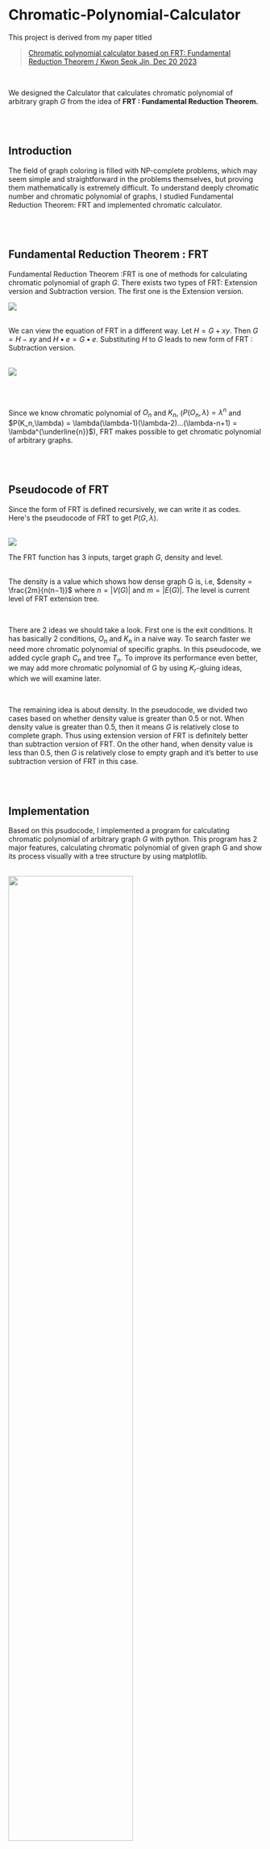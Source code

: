 # Chromatic-Polynomial-Calculator

  This project is derived from my paper titled 
      
  > [Chromatic polynomial calculator based on FRT: Fundamental Reduction Theorem / Kwon Seok Jin,  Dec 20 2023](paper/KSJ-Chromatic_Polynomials.pdf)

<br>

We designed the Calculator that calculates chromatic polynomial of arbitrary graph $G$ from the idea of **FRT : Fundamental
Reduction Theorem.** 

<br><br>

## Introduction 

The field of graph coloring is filled with NP-complete problems, which may seem simple and straightforward in the problems themselves, 
but proving them mathematically is extremely difficult. To understand deeply chromatic number and chromatic polynomial of graphs, 
I studied Fundamental Reduction Theorem: FRT and implemented chromatic calculator.




<br><br>

## Fundamental Reduction Theorem : FRT

Fundamental Reduction Theorem :FRT is one of methods for calculating chromatic polynomial of graph $G$. 
There exists two types of FRT: Extension version and Subtraction version. The first one is the Extension version. 

<img src="https://github.com/IyLias/chromatic-polynomial-calculator/assets/48081162/82b487c4-4e08-407d-b3d0-965877a3db07">
<br><br>

We can view the equation of FRT in a different way. Let $H = G + xy$. Then $G = H − xy$ and
$H • e = G • e$. Substituting $H$ to $G$ leads to new form of FRT : Subtraction version.


<br>
<img src="https://github.com/IyLias/chromatic-polynomial-calculator/assets/48081162/fbc43264-7360-4be1-a2fa-ba1f53e48f85" >


<br><br>

Since we know chromatic polynomial of $O_n$ and $K_n$, 
($P(O_n,\lambda)=\lambda^n$ and $P(K_n,\lambda) = \lambda(\lambda-1)(\lambda-2)...(\lambda-n+1) = \lambda^{\underline{n}}$), 
FRT makes possible to get chromatic polynomial of arbitrary graphs.




<br><br>

## Pseudocode of FRT 

Since the form of FRT is defined recursively, we can write it as codes. Here's the pseudocode of FRT to get $P(G,\lambda)$.

<br>
<img src="https://github.com/IyLias/chromatic-polynomial-calculator/assets/48081162/8fa4a791-b030-4a73-a74b-d9d38c9a7cb0" >

<br>

The FRT function has 3 inputs, target graph $G$, density and level. <br><br>

The density is a value which shows how dense graph G is, i.e, $density = \frac{2m}{n(n−1)}$ where $n = |V (G)|$ and $m = |E(G)|$. The level is current
level of FRT extension tree.

<br>

There are 2 ideas we should take a look. First one is the exit conditions. It has basically 2 conditions,
$O_n$ and $K_n$ in a naive way. To search faster we need more chromatic polynomial of specific graphs. In
this pseudocode, we added cycle graph $C_n$ and tree $T_n$. To improve its performance even better, we
may add more chromatic polynomial of G by using $K_r$-gluing ideas, which we will examine later.

<br>

The remaining idea is about density. In the pseudocode, we divided two cases based on whether density
value is greater than 0.5 or not. When density value is greater than 0.5, then it means $G$ is relatively
close to complete graph. Thus using extension version of FRT is definitely better than subtraction
version of FRT. On the other hand, when density value is less than 0.5, then $G$ is relatively close to
empty graph and it’s better to use subtraction version of FRT in this case.




<br><br>

## Implementation

Based on this psudocode, I implemented a program for calculating chromatic polynomial of arbitrary graph $G$ with python. 
This program has 2 major features, calculating chromatic polynomial of given graph G and show its process visually with a tree structure by using matplotlib.

<br>
<img src="https://github.com/IyLias/chromatic-polynomial-calculator/assets/48081162/1de7c297-4a1a-4cfc-90c4-e7ccc59aacf3" width="70%" height="70%">
<br>
Visualization of FRT process with tree structure

<br><br><br>
<img src="https://github.com/IyLias/chromatic-polynomial-calculator/assets/48081162/3644c76e-3dab-4acd-bf70-7a8a1344d309" width="75%" height="75%">

Calculation of chromatic polynomial of $G$



<br><br>

## References

[1] Russell Merris, Graph Theory (2001), 21-33. <br>

[2] Ronald C. Read, An Introduction to Chromatic Polynomials (1968), 1-20. <br>

[3] F. M. Dong, K. M. Koh, K. L. Teo, Chromatic Polynomials and Chromaticity of Graphs (2005),
1-13, 55-62.

